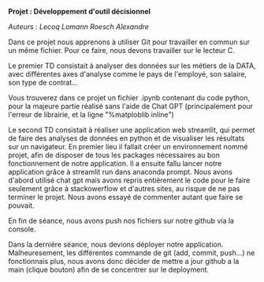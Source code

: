 **Projet : Développement d'outil décisionnel**

*Auteurs :   Lecoq Lomann
            Roesch Alexandre*

Dans ce projet nous apprenons à utiliser Git pour travailler en commun sur un même fichier. Pour ce faire, nous devons travailler sur le lecteur C.

Le premier TD consistait à analyser des données sur les métiers de la DATA, avec différentes axes d'analyse comme le pays de l'employé, son salaire, son type de contrat...

Vous trouverez dans ce projet un fichier .ipynb contenant du code python, pour la majeure partie réalisé sans l'aide de Chat GPT (principalement pour l'erreur de librairie, et la ligne "%matploblib inline")

Le second TD consistait à réaliser une application web streamlit, qui permet de faire des analyses de données en python et de visualiser les résultats sur un navigateur.
En premier lieu il fallait créer un environnement nommé projet, afin de disposer de tous les packages nécessaires au bon fonctionnement de notre application. Il a ensuite fallu lancer notre application grâce à streamlit run dans anaconda prompt.
Nous avons d'abord utilisé chat gpt mais avons repris entièrement le code pour le faire seulement grâce à stackowerflow et d'autres sites, au risque de ne pas terminer le projet. Nous avons essayé de commenter autant que faire se pouvait.

En fin de séance, nous avons push nos fichiers sur notre github via la console.

Dans la dernière séance, nous devions déployer notre application.
Malheuresement, les différentes commande de git (add, commit, push...) ne fonctionnais plus, nous avons donc décider de mettre a jour github a la main (clique bouton) afin de se concentrer sur le deployment.
